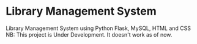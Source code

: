 # Library Management System
 Library Management System using Python Flask, MySQL, HTML  and CSS
NB: This project is Under Development. It doesn't work as of now.
